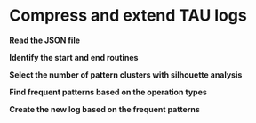 # Compress and extend TAU logs

**Read the JSON file**

**Identify the start and end routines**

**Select the number of pattern clusters with silhouette analysis**

**Find frequent patterns based on the operation types**

**Create the new log based on the frequent patterns**
